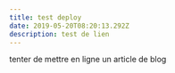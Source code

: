 ```yaml
---
title: test deploy
date: 2019-05-20T08:20:13.292Z
description: test de lien
---
```

tenter de mettre en ligne un article de blog
